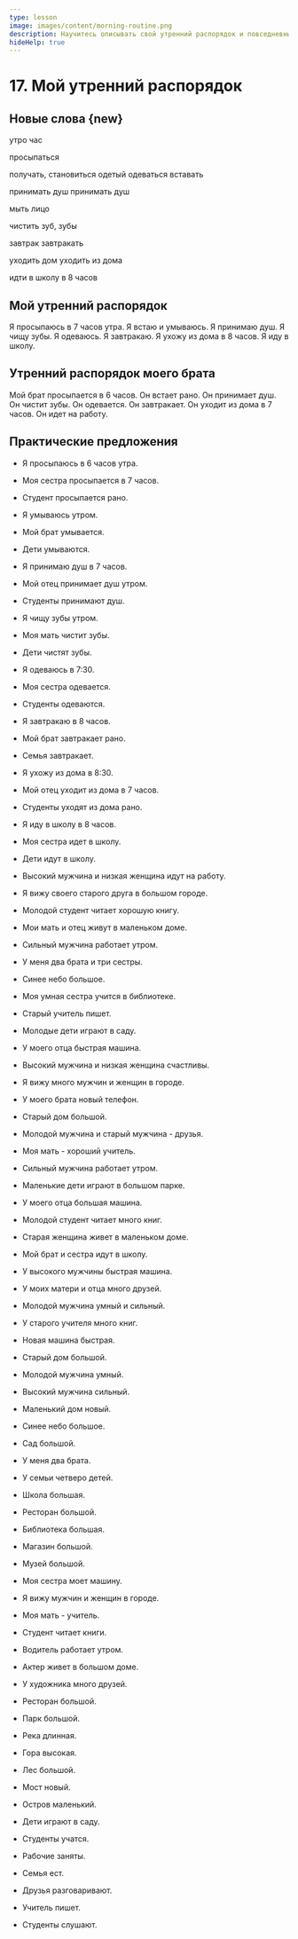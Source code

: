 ```yaml
---
type: lesson
image: images/content/morning-routine.png
description: Научитесь описывать свой утренний распорядок и повседневные дела на английском языке
hideHelp: true
---
```


# 17. Мой утренний распорядок

## Новые слова {new}

утро
час

просыпаться

получать, становиться
одетый
одеваться
вставать

принимать
душ
принимать душ

мыть
лицо

чистить
зуб, зубы

завтрак
завтракать

уходить
дом
уходить из дома

идти в школу
в 8 часов

## Мой утренний распорядок

Я просыпаюсь в 7 часов утра.
Я встаю и умываюсь.
Я принимаю душ.
Я чищу зубы.
Я одеваюсь.
Я завтракаю.
Я ухожу из дома в 8 часов.
Я иду в школу.

## Утренний распорядок моего брата

Мой брат просыпается в 6 часов.
Он встает рано.
Он принимает душ.
Он чистит зубы.
Он одевается.
Он завтракает.
Он уходит из дома в 7 часов.
Он идет на работу.

## Практические предложения

- Я просыпаюсь в 6 часов утра.
- Моя сестра просыпается в 7 часов.
- Студент просыпается рано.
- Я умываюсь утром.
- Мой брат умывается.
- Дети умываются.
- Я принимаю душ в 7 часов.
- Мой отец принимает душ утром.
- Студенты принимают душ.
- Я чищу зубы утром.
- Моя мать чистит зубы.
- Дети чистят зубы.
- Я одеваюсь в 7:30.
- Моя сестра одевается.
- Студенты одеваются.
- Я завтракаю в 8 часов.
- Мой брат завтракает рано.
- Семья завтракает.
- Я ухожу из дома в 8:30.
- Мой отец уходит из дома в 7 часов.
- Студенты уходят из дома рано.
- Я иду в школу в 8 часов.
- Моя сестра идет в школу.
- Дети идут в школу.

- Высокий мужчина и низкая женщина идут на работу.
- Я вижу своего старого друга в большом городе.
- Молодой студент читает хорошую книгу.
- Мои мать и отец живут в маленьком доме.
- Сильный мужчина работает утром.
- У меня два брата и три сестры.
- Синее небо большое.
- Моя умная сестра учится в библиотеке.
- Старый учитель пишет.
- Молодые дети играют в саду.
- У моего отца быстрая машина.
- Высокий мужчина и низкая женщина счастливы.
- Я вижу много мужчин и женщин в городе.
- У моего брата новый телефон.
- Старый дом большой.
- Молодой мужчина и старый мужчина - друзья.
- Моя мать - хороший учитель.
- Сильный мужчина работает утром.
- Маленькие дети играют в большом парке.
- У моего отца большая машина.
- Молодой студент читает много книг.
- Старая женщина живет в маленьком доме.
- Мой брат и сестра идут в школу.
- У высокого мужчины быстрая машина.
- У моих матери и отца много друзей.
- Молодой мужчина умный и сильный.
- У старого учителя много книг.
- Новая машина быстрая.
- Старый дом большой.
- Молодой мужчина умный.
- Высокий мужчина сильный.
- Маленький дом новый.
- Синее небо большое.
- Сад большой.
- У меня два брата.
- У семьи четверо детей.
- Школа большая.
- Ресторан большой.
- Библиотека большая.
- Магазин большой.
- Музей большой.
- Моя сестра моет машину.
- Я вижу мужчин и женщин в городе.
- Моя мать - учитель.
- Студент читает книги.
- Водитель работает утром.
- Актер живет в большом доме.
- У художника много друзей.
- Ресторан большой.
- Парк большой.
- Река длинная.
- Гора высокая.
- Лес большой.
- Мост новый.
- Остров маленький.
- Дети играют в саду.
- Студенты учатся.
- Рабочие заняты.
- Семья ест.
- Друзья разговаривают.
- Учитель пишет.
- Студенты слушают.
